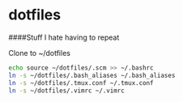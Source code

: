 dotfiles
========

####Stuff I hate having to repeat

Clone to ~/dotfiles

```bash
echo source ~/dotfiles/.scm >> ~/.bashrc
ln -s ~/dotfiles/.bash_aliases ~/.bash_aliases
ln -s ~/dotfiles/.tmux.conf ~/.tmux.conf
ln -s ~/dotfiles/.vimrc ~/.vimrc
```
